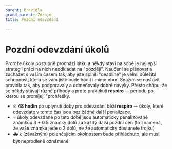 ```yaml
---
parent: Pravidla
grand_parent: Zdroje
title: Pozdní odevzdání

---
```


# Pozdní odevzdání úkolů

Protože úkoly postupně prochází látku a někdy staví na sobě je nejlepší strategií práci na nich neodkládat na "později". Naučení se
plánovat a zacházet s vaším časem tak, aby jste splnili "deadline" je velmi důležitá schopnost, která se vám jistě bude hodit i mimo
obor. Snažím se nastavit pravidla tak, aby podporavaly a odmeňovaly dobré návyky. Přesto chápu, že se někdy stávají různé příhody a proto
praktikuji **respiro** -- periodu po kterou se promíjejí "prohřešky.

- &#9202; **48 hodin** po uplynutí doby pro odevzdání běží **respiro** -- úkoly, které odevzdáte v tomto čas jsou bez žádné další penalizace.
- &#9759; úkoly odevzdané po této době jsou automaticky penalizované známkou 3 + 0.5 známky dolů za každý další pozdní den (to znamená, že vaše známka jede o 2 dolů, ne že automaticky dostanete trojku)
- &#128657; k (závažným) polehčujícím okolnostem bude přihlédnuto, ale musí být neprodleně oznámené

